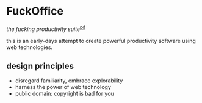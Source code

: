 # FuckOffice
*the fucking productivity suite*<sup><abbr title="public domain">pd</abbr></sup>

this is an early-days attempt to create powerful productivity software using web technologies.

## design principles

* disregard familiarity, embrace explorability
* harness the power of web technology
* public domain: copyright is bad for you